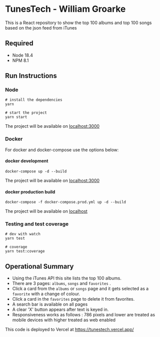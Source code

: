 # TunesTech - William Groarke

This is a React repository to show the top 100 albums and top 100 songs based on the json feed 
from iTunes


## Required 
- Node 18.4
- NPM 8.1


## Run Instructions

### Node

```
# install the dependencies
yarn

# start the project
yarn start
```

The project will be available on [localhost:3000](http://localhost:3000/)


### Docker

For docker and docker-compose  use the options below:

#### docker development
```
docker-compose up -d --build
```
The project will be available on [localhost:3000](http://localhost:3000/)

#### docker production build
```
docker-compose -f docker-compose.prod.yml up -d --build
```
The project will be available on [localhost](http://localhost:80/)


### Testing and test coverage
```
# dev with watch
yarn test

# coverage
yarn test:coverage
```


## Operational Summary
  - Using the iTunes API this site lists the top 100 albums. 
  - There are 3 pages: `albums`, `songs` and `favorites` .
  - Click a card from the `albums` or `songs` page and it gets selected as a `favorite` with a change of colour.
  - Click a card in the `favorites` page to delete it from favorites.
  - A search bar is available on all pages 
  - A clear 'X' button appears after text is keyed in.
  -  Responsiveness works as follows :
    786 pixels and lower are treated as mobile devices with higher 
    treated as web enabled


  This code is deployed to Vercel at https://tunestech.vercel.app/

  
